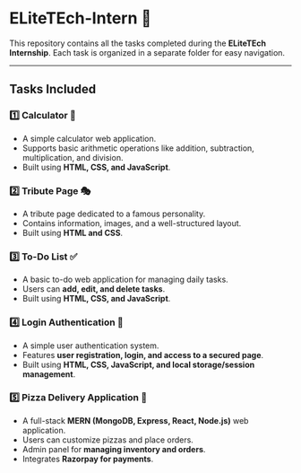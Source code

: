 # ELiteTEch-Intern 🚀

This repository contains all the tasks completed during the **ELiteTEch Internship**. Each task is organized in a separate folder for easy navigation.

---

## **Tasks Included**
### 1️⃣ Calculator 🧮
   - A simple calculator web application.
   - Supports basic arithmetic operations like addition, subtraction, multiplication, and division.
   - Built using **HTML, CSS, and JavaScript**.

### 2️⃣ Tribute Page 🎭
   - A tribute page dedicated to a famous personality.
   - Contains information, images, and a well-structured layout.
   - Built using **HTML and CSS**.

### 3️⃣ To-Do List ✅
   - A basic to-do web application for managing daily tasks.
   - Users can **add, edit, and delete tasks**.
   - Built using **HTML, CSS, and JavaScript**.

### 4️⃣ Login Authentication 🔐
   - A simple user authentication system.
   - Features **user registration, login, and access to a secured page**.
   - Built using **HTML, CSS, JavaScript, and local storage/session management**.

### 5️⃣ Pizza Delivery Application 🍕
   - A full-stack **MERN (MongoDB, Express, React, Node.js)** web application.
   - Users can customize pizzas and place orders.
   - Admin panel for **managing inventory and orders**.
   - Integrates **Razorpay for payments**.
